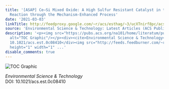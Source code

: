 ```yaml
---
title: '[ASAP] Ce–Si Mixed Oxide: A High Sulfur Resistant Catalyst in the NH<sub>3</sub>–SCR
  Reaction through the Mechanism-Enhanced Process'
date: '2021-03-03'
linkTitle: http://feedproxy.google.com/~r/acs/esthag/~3/ucXTnirf8pc/acs.est.0c08410
source: 'Environmental Science & Technology: Latest Articles (ACS Publications)'
description: '<p><img src="https://pubs.acs.org/na101/home/literatum/publisher/achs/journals/content/esthag/0/esthag.ahead-of-print/acs.est.0c08410/20210303/images/medium/es0c08410_0008.gif"
  alt="TOC Graphic"/></p><div><cite>Environmental Science & Technology</cite></div><div>DOI:
  10.1021/acs.est.0c08410</div><img src="http://feeds.feedburner.com/~r/acs/esthag/~4/ucXTnirf8pc"
  height="1" width="1" ...'
disable_comments: true
---
```

<p><img src="https://pubs.acs.org/na101/home/literatum/publisher/achs/journals/content/esthag/0/esthag.ahead-of-print/acs.est.0c08410/20210303/images/medium/es0c08410_0008.gif" alt="TOC Graphic"/></p><div><cite>Environmental Science & Technology</cite></div><div>DOI: 10.1021/acs.est.0c08410</div><img src="http://feeds.feedburner.com/~r/acs/esthag/~4/ucXTnirf8pc" height="1" width="1" ...